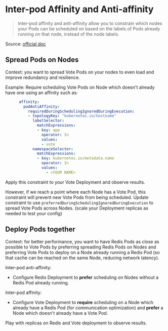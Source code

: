 # Inter-pod Affinity and Anti-affinity 

> Inter-pod affinity and anti-affinity allow you to constrain which nodes your Pods can be scheduled on based on the labels of Pods already running on that node, instead of the node labels.

Source: [official doc](https://kubernetes.io/docs/concepts/scheduling-eviction/assign-pod-node/#inter-pod-affinity-and-anti-affinity)

## Spread Pods on Nodes

Context: you want to spread Vote Pods on your nodes to even load and improve redundancy and resilience. 

Example: Require scheduling Vote Pods on Node which doesn't already have one using an affinity such as:

```yml
      affinity:
        podAntiAffinity:
          requiredDuringSchedulingIgnoredDuringExecution:
          - topologyKey: "kubernetes.io/hostname"
            labelSelector:
              matchExpressions:
              - key: app
                operator: In
                values:
                - vote
            namespaceSelector:
              matchExpressions:
              - key: kubernetes.io/metadata.name
                operator: In
                values:
                  - <YOUR NAME>
```

Apply this constraint to your Vote Deployment and observe results.

However, if we reach a point where each Node has a Vote Pod, this constraint will prevent new Vote Pods from being scheduled. Update constraint to use `preferredDuringSchedulingIgnoredDuringExecution` to spread Vote Pods across Nodes. (scale your Deployment replicas as needed to test your config)

## Deploy Pods together

Context: for better performance, you want to have Redis Pods as close as possible to Vote Pods by preferring spreading Redis Pods on Nodes and preferring Vote Pods to deploy on a Node already running a Redis Pod (so that cache can be reached on the same Node, reducing network latency). 

Inter-pod anti-affinity:
- Configure Redis Deployment to **prefer** scheduling on Nodes without a Redis Pod already running.

Inter-pod affinity:
- Configure Vote Deployment to **require** scheduling on a Node which already have a Redis Pod (for communication optimization) and **prefer** a Node which doesn't already have a Vote Pod. 

Play with replicas on Redis and Vote deployment to observe results.